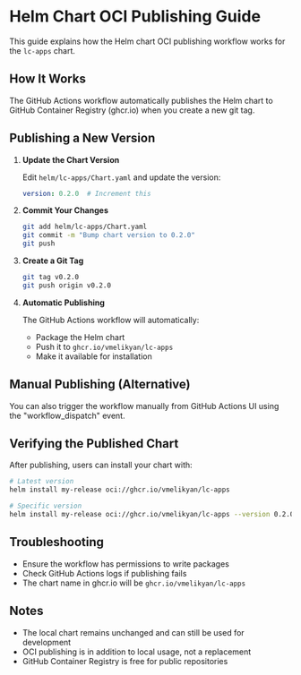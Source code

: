 # Helm Chart OCI Publishing Guide

This guide explains how the Helm chart OCI publishing workflow works for the `lc-apps` chart.

## How It Works

The GitHub Actions workflow automatically publishes the Helm chart to GitHub Container Registry (ghcr.io) when you create a new git tag.

## Publishing a New Version

1. **Update the Chart Version**
   
   Edit `helm/lc-apps/Chart.yaml` and update the version:
   ```yaml
   version: 0.2.0  # Increment this
   ```

2. **Commit Your Changes**
   ```bash
   git add helm/lc-apps/Chart.yaml
   git commit -m "Bump chart version to 0.2.0"
   git push
   ```

3. **Create a Git Tag**
   ```bash
   git tag v0.2.0
   git push origin v0.2.0
   ```

4. **Automatic Publishing**
   
   The GitHub Actions workflow will automatically:
   - Package the Helm chart
   - Push it to `ghcr.io/vmelikyan/lc-apps`
   - Make it available for installation

## Manual Publishing (Alternative)

You can also trigger the workflow manually from GitHub Actions UI using the "workflow_dispatch" event.

## Verifying the Published Chart

After publishing, users can install your chart with:

```bash
# Latest version
helm install my-release oci://ghcr.io/vmelikyan/lc-apps

# Specific version
helm install my-release oci://ghcr.io/vmelikyan/lc-apps --version 0.2.0
```

## Troubleshooting

- Ensure the workflow has permissions to write packages
- Check GitHub Actions logs if publishing fails
- The chart name in ghcr.io will be `ghcr.io/vmelikyan/lc-apps`

## Notes

- The local chart remains unchanged and can still be used for development
- OCI publishing is in addition to local usage, not a replacement
- GitHub Container Registry is free for public repositories